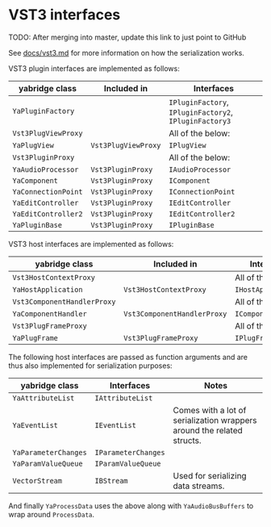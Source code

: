 # VST3 interfaces

TODO: After merging into master, update this link to just point to GitHub

See [docs/vst3.md](../../../../docs/vst3.md) for more information on how the
serialization works.

VST3 plugin interfaces are implemented as follows:

| yabridge class      | Included in         | Interfaces                                             |
| ------------------- | ------------------- | ------------------------------------------------------ |
| `YaPluginFactory`   |                     | `IPluginFactory`, `IPluginFactory2`, `IPluginFactory3` |
| `Vst3PlugViewProxy` |                     | All of the below:                                      |
| `YaPlugView`        | `Vst3PlugViewProxy` | `IPlugView`                                            |
| `Vst3PluginProxy`   |                     | All of the below:                                      |
| `YaAudioProcessor`  | `Vst3PluginProxy`   | `IAudioProcessor`                                      |
| `YaComponent`       | `Vst3PluginProxy`   | `IComponent`                                           |
| `YaConnectionPoint` | `Vst3PluginProxy`   | `IConnectionPoint`                                     |
| `YaEditController`  | `Vst3PluginProxy`   | `IEditController`                                      |
| `YaEditController2` | `Vst3PluginProxy`   | `IEditController2`                                     |
| `YaPluginBase`      | `Vst3PluginProxy`   | `IPluginBase`                                          |

VST3 host interfaces are implemented as follows:

| yabridge class              | Included in                 | Interfaces          |
| --------------------------- | --------------------------- | ------------------- |
| `Vst3HostContextProxy`      |                             | All of the below:   |
| `YaHostApplication`         | `Vst3HostContextProxy`      | `IHostApplication`  |
| `Vst3ComponentHandlerProxy` |                             | All of the below:   |
| `YaComponentHandler`        | `Vst3ComponentHandlerProxy` | `IComponentHandler` |
| `Vst3PlugFrameProxy`        |                             | All of the below:   |
| `YaPlugFrame`               | `Vst3PlugFrameProxy`        | `IPlugFrame`        |

The following host interfaces are passed as function arguments and are thus also
implemented for serialization purposes:

| yabridge class       | Interfaces          | Notes                                                                  |
| -------------------- | ------------------- | ---------------------------------------------------------------------- |
| `YaAttributeList`    | `IAttributeList`    |                                                                        |
| `YaEventList`        | `IEventList`        | Comes with a lot of serialization wrappers around the related structs. |
| `YaParameterChanges` | `IParameterChanges` |                                                                        |
| `YaParamValueQueue`  | `IParamValueQueue`  |                                                                        |
| `VectorStream`       | `IBStream`          | Used for serializing data streams.                                     |

And finally `YaProcessData` uses the above along with `YaAudioBusBuffers` to
wrap around `ProcessData`.

